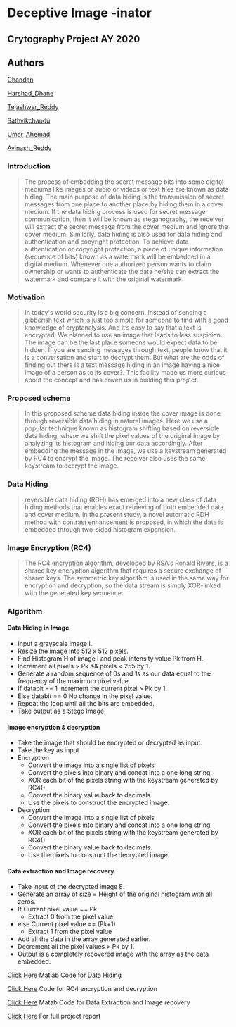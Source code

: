 # Deceptive Image -inator
## Crytography Project AY 2020
## Authors
 [Chandan]()
 
 [Harshad_Dhane]()
 
 [Tejashwar_Reddy]()
 
 [Sathvikchandu]()
 
 [Umar_Ahemad]()
 
 [Avinash_Reddy]()

### Introduction
>The process of embedding the secret message bits into some digital mediums like images or audio or videos or text files are known as data hiding. The main purpose of data hiding is the transmission of secret messages from one place to another place by hiding them in a cover medium. If the data hiding process is used for secret message communication, then it will be known as steganography, the receiver will extract the secret message from the cover medium and ignore the cover medium. Similarly, data hiding is also used for data hiding and authentication and copyright protection. To achieve data authentication or copyright protection, a piece of unique information (sequence of bits) known as a watermark will be embedded in a digital medium. Whenever one authorized person wants to claim ownership or wants to authenticate the data he/she can extract the watermark and compare it with the original watermark. 

### Motivation
>In today's world security is a big concern. Instead of sending a gibberish text which is just too simple for someone to find with a good knowledge of cryptanalysis. And it’s easy to say that a text is encrypted. We planned to use an image that leads to less suspicion. The image can be the last place someone would expect data to be hidden. If you are sending messages through text, people know that it is a conversation and start to decrypt them. But what are the odds of finding out there is a text message hiding in an image having a nice image of a person as to its cover?. This facility made us more curious about the concept and has driven us in building this project. 

### Proposed scheme
>In this proposed scheme data hiding inside the cover image is done through reversible data hiding in natural images. Here we use a popular technique known as histogram shifting based on reversible data hiding, where we shift the pixel values of the original image by analyzing its histogram and hiding our data accordingly. After embedding the message in the image, we use a keystream generated by RC4 to encrypt the image. The receiver also uses the same keystream to decrypt the image.

### Data Hiding
>reversible data hiding (RDH) has emerged into a new class of data hiding methods that enables exact retrieving of both embedded data and cover medium. In the present study, a novel automatic RDH method with contrast enhancement is proposed, in which the data is embedded through two-sided histogram expansion.

### Image Encryption (RC4)
>The RC4 encryption algorithm, developed by RSA's Ronald Rivers, is a shared key encryption algorithm that requires a secure exchange of shared keys. The symmetric key algorithm is used in the same way for encryption and decryption, so the data stream is simply XOR-linked with the generated key sequence. 

### Algorithm 

#### Data Hiding in Image
- Input a grayscale image I.
- Resize the image into 512 x 512 pixels.
- Find Histogram H of image I and peak intensity value Pk from H.
- Increment all pixels > Pk && pixels < 255 by 1.
- Generate a random sequence of 0s and 1s as our data equal to the frequency of the maximum pixel value.
- If databit == 1 Increment the current pixel > Pk by 1.
- Else databit == 0 No change in the pixel value.
- Repeat the loop until all the bits are embedded.
- Take output as a Stego Image.

#### Image encryption & decryption
- Take the image that should be encrypted or decrypted as input.
- Take the key as input
- Encryption
  - Convert the image into a single list of pixels
  - Convert the pixels into binary and concat into a one long string
  - XOR each bit of the pixels string with the keystream generated by RC4()
  - Convert the binary value back to decimals.
  - Use the pixels to construct the encrypted image.
- Decryption
  - Convert the image into a single list of pixels
  - Convert the pixels into binary and concat into a one long string
  - XOR each bit of the pixels string with the keystream generated by RC4()
  - Convert the binary value back to decimals.
  - Use the pixels to construct the decrypted image.

#### Data extraction and Image recovery
- Take input of the decrypted image E.
- Generate an array of size = Height of the original histogram with all zeros.
- If Current pixel value == Pk
   - Extract 0 from the pixel value 
 - else Current pixel value == (Pk+1)
   -  Extract 1 from the pixel value
- Add all the data in the array generated earlier.
- Decrement all the pixel values > Pk by 1.
- Output is a completely recovered image with the array as the data embedded.


[Click Here](https://github.com/Harshad141/Cryptography-Project-/blob/main/main/dataembeeding.m) Matlab Code for Data Hiding

[Click Here](https://github.com/Harshad141/Cryptography-Project-/blob/main/rc4_image_enc_dec/main.py) Code for RC4 encryption and decryption

[Click Here](https://github.com/Harshad141/Cryptography-Project-/blob/main/main/dataextraction.m) Matab Code for Data Extraction and Image recovery

[Click Here](https://docs.google.com/document/d/1lmmgEhA9WMnA067-5jw6M4XKtbfJFlnJKL-v2i_PVj4/edit?usp=sharing) For full project report


